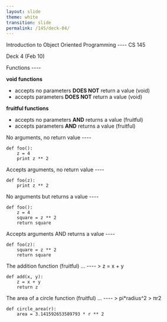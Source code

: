 ```yaml
---
layout: slide
theme: white
transition: slide
permalink: /145/deck-04/
---
```


<section data-markdown>
Introduction to Object Oriented Programming
----
CS 145

Deck 4 (Feb 10)
</section>

<section data-markdown>
Functions
----

**void functions**

- accepts no parameters **DOES NOT** return a value (void)
- accepts parameters **DOES NOT** return a value (void)

**fruitful functions**

- accepts no parameters **AND** returns a value (fruitful)
- accepts parameters **AND** returns a value (fruitful)

</section>

<section data-markdown>
No arguments, no return value
----

	def foo():
		z = 4
		print z ** 2

</section>

<section data-markdown>
Accepts arguments, no return value
----

	def foo(z):
		print z ** 2

</section>

<section data-markdown>
No arguments but returns a value
----

	def foo():
		z = 4
		square = z ** 2
		return square

</section>

<section data-markdown>
Accepts arguments AND returns a value
----

	def foo(z):
		square = z ** 2
		return square

</section>

<section data-markdown>
The addition function (fruitful) ...
----
>	z = x + y

	def add(x, y):
		z = x + y
		return z

</section>

<section data-markdown>
The area of a circle function (fruitful) ...
----
>	pi*radius^2
>	πr2

	def circle_area(r):
		area = 3.141592653589793 * r ** 2


</section>
